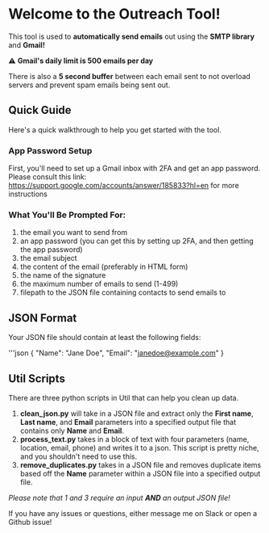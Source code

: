# Welcome to the Outreach Tool!

This tool is used to **automatically send emails** out using the **SMTP library** and **Gmail!** 

⚠️ **Gmail's daily limit is 500 emails per day**

There is also a **5 second buffer** between each email sent to not overload servers and prevent spam emails being sent out.

## Quick Guide

Here's a quick walkthrough to help you get started with the tool.

### App Password Setup

First, you'll need to set up a Gmail inbox with 2FA and get an app password. Please consult this link: https://support.google.com/accounts/answer/185833?hl=en for more instructions

### What You'll Be Prompted For:

1. the email you want to send from
2. an app password (you can get this by setting up 2FA, and then getting the app password)
3. the email subject
4. the content of the email (preferably in HTML form)
5. the name of the signature
6. the maximum number of emails to send (1-499)
7. filepath to the JSON file containing contacts to send emails to

## JSON Format

Your JSON file should contain at least the following fields:

'''json
{
    "Name": "Jane Doe",
    "Email": "janedoe@example.com"
}

## Util Scripts

There are three python scripts in Util that can help you clean up data.

1. **clean_json.py** will take in a JSON file and extract only the **First name**, **Last name**, and **Email** parameters into a specified output file that contains only **Name** and **Email**.
2. **process_text.py** takes in a block of text with four parameters (name, location, email, phone) and writes it to a json. This script is pretty niche, and you shouldn't need to use this.
3. **remove_duplicates.py** takes in a JSON file and removes duplicate items based off the **Name** parameter within a JSON file into a specified output file.

*Please note that 1 and 3 require an input **AND** an output JSON file!*

If you have any issues or questions, either message me on Slack or open a Github issue!